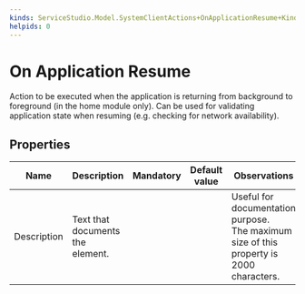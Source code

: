 ```yaml
---
kinds: ServiceStudio.Model.SystemClientActions+OnApplicationResume+Kind
helpids: 0
---
```


# On Application Resume

Action to be executed when the application is returning from background to foreground (in the home module only). Can be used for validating application state when resuming (e.g. checking for network availability).  

## Properties

<table markdown="1">
<thead>
<tr>
<th>Name</th>
<th>Description</th>
<th>Mandatory</th>
<th>Default value</th>
<th>Observations</th>
</tr>
</thead>
<tbody>
<tr>
<td title="Description">Description</td>
<td>Text that documents the element.</td>
<td></td>
<td></td>
<td>Useful for documentation purpose.<br/>The maximum size of this property is 2000 characters.</td>
</tr>
</tbody>
</table>

